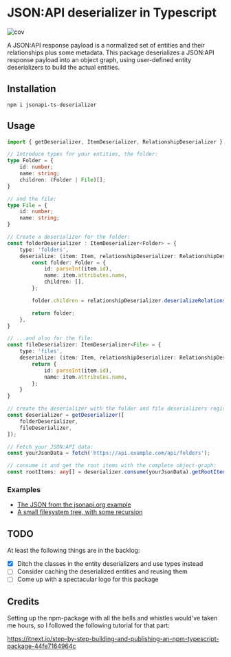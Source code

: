 # JSON:API deserializer in Typescript

![cov](https://strobotti.github.io/jsonapi-ts-deserializer/badges/coverage.svg)

A JSON:API response payload is a normalized set of entities and their relationships plus some metadata. This package
deserializes a JSON:API response payload into an object graph, using user-defined entity deserializers to build the
actual entities.

## Installation

```shell
npm i jsonapi-ts-deserializer
```

## Usage

```typescript
import { getDeserializer, ItemDeserializer, RelationshipDeserializer } from 'jsonapi-ts-deserializer';

// Introduce types for your entities, the folder:
type Folder = {
    id: number;
    name: string;
    children: (Folder | File)[];
}

// and the file:
type File = {
    id: number;
    name: string;
}

// Create a deserializer for the folder:
const folderDeserializer : ItemDeserializer<Folder> = {
    type: 'folders',
    deserialize: (item: Item, relationshipDeserializer: RelationshipDeserializer): Folder => {
        const folder: Folder = {
            id: parseInt(item.id),
            name: item.attributes.name,
            children: [],
        };

        folder.children = relationshipDeserializer.deserializeRelationships(relationshipDeserializer, item, 'children');

        return folder;
    },
}

// ...and also for the file:
const fileDeserializer: ItemDeserializer<File> = {
    type: 'files',
    deserialize: (item: Item, relationshipDeserializer: RelationshipDeserializer): File => {
        return {
            id: parseInt(item.id),
            name: item.attributes.name,
        };
    }
}

// create the deserializer with the folder and file deserializers registered:
const deserializer = getDeserializer([
    folderDeserializer,
    fileDeserializer,
]);

// Fetch your JSON:API data:
const yourJsonData = fetch('https://api.example.com/api/folders');

// consume it and get the root items with the complete object-graph:
const rootItems: any[] = deserializer.consume(yourJsonData).getRootItems();
```

### Examples

* [The JSON from the jsonapi.org example](docs/examples/jsonapiorg)
* [A small filesystem tree, with some recursion](docs/examples/filesystem)

## TODO

At least the following things are in the backlog:

* [X] Ditch the classes in the entity deserializers and use types instead
* [ ] Consider caching the deserialized entities and reusing them
* [ ] Come up with a spectacular logo for this package

## Credits

Setting up the npm-package with all the bells and whistles would've taken me hours, so I followed the following tutorial for that part:

https://itnext.io/step-by-step-building-and-publishing-an-npm-typescript-package-44fe7164964c
